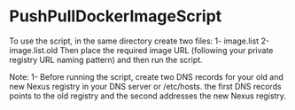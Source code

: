# PushPullDockerImageScript
To use the script, in the same directory create two files:
  1- image.list
  2-image.list.old
Then place the required image URL (following your private registry URL naming pattern) and then run the script.

Note:
1- Before running the script, create two DNS records for your old and new Nexus registry in your DNS server or /etc/hosts. the first DNS records points to the old registry and the second addresses the new Nexus registry.
